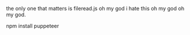 the only one that matters is fileread.js oh my god i hate this oh my god oh my god.

npm install puppeteer
